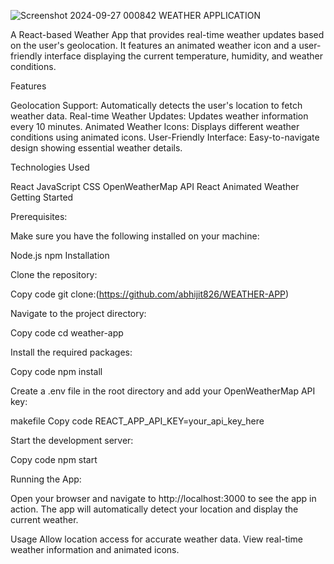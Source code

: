 ![Screenshot 2024-09-27 000842](https://github.com/user-attachments/assets/4c64f306-6766-4abd-bc77-8c0a8a3de980)
WEATHER APPLICATION

A React-based Weather App that provides real-time weather updates based on the user's geolocation. It features an animated weather icon and a user-friendly interface displaying the current temperature, humidity, and weather conditions.

Features

Geolocation Support: Automatically detects the user's location to fetch weather data.
Real-time Weather Updates: Updates weather information every 10 minutes.
Animated Weather Icons: Displays different weather conditions using animated icons.
User-Friendly Interface: Easy-to-navigate design showing essential weather details.


Technologies Used


React
JavaScript
CSS
OpenWeatherMap API
React Animated Weather
Getting Started


Prerequisites:

Make sure you have the following installed on your machine:

Node.js
npm
Installation

Clone the repository:

Copy code
git clone:(https://github.com/abhijit826/WEATHER-APP)


Navigate to the project directory:

Copy code
cd weather-app

Install the required packages:

Copy code
npm install


Create a .env file in the root directory and add your OpenWeatherMap API key:

makefile
Copy code
REACT_APP_API_KEY=your_api_key_here


Start the development server:

Copy code
npm start

Running the App:

Open your browser and navigate to http://localhost:3000 to see the app in action. The app will automatically detect your location and display the current weather.

Usage
Allow location access for accurate weather data.
View real-time weather information and animated icons.
